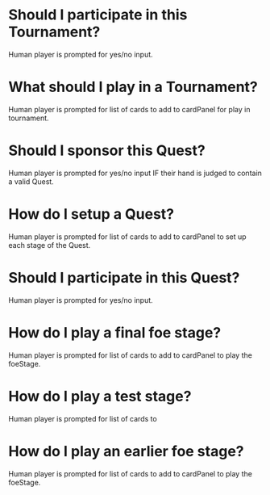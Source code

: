# Should I participate in this Tournament?
Human player is prompted for yes/no input.

# What should I play in a Tournament?
Human player is prompted for list of cards to add to cardPanel for play in tournament.

# Should I sponsor this Quest?
Human player is prompted for yes/no input IF their hand is judged to contain a valid Quest.

# How do I setup a Quest?
Human player is prompted for list of cards to add to cardPanel to set up each stage of the Quest.

# Should I participate in this Quest?
Human player is prompted for yes/no input.

# How do I play a final foe stage?
Human player is prompted for list of cards to add to cardPanel to play the foeStage.

# How do I play a test stage?
Human player is prompted for list of cards to 

# How do I play an earlier foe stage?
Human player is prompted for list of cards to add to cardPanel to play the foeStage.
